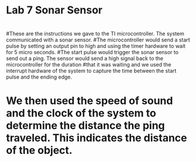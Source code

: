 # Lab 7 Sonar Sensor
#
#These are the instructions we gave to the TI microcontroller. The system communicated with a sonar sensor. 
#The microcontroller would send a start pulse by setting an output pin to high and using the timer hardware to wait for 5 micro seconds.
#The start pulse would trigger the sonar sensor to send out a ping. The sensor would send a high signal back to the microcontroller for the duration 
#that it was waiting and we used the interrupt hardware of the system to capture the time between the start pulse and the ending edge.
# We then used the speed of sound and the clock of the system to determine the distance the ping traveled. This indicates the distance of the object.
#
#
#
#
#
#
#
#
